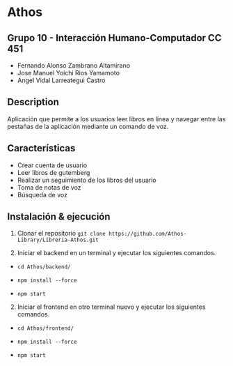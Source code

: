 # Athos

## Grupo 10 - Interacción Humano-Computador CC 451

* Fernando Alonso Zambrano Altamirano
* Jose Manuel Yoichi Rios Yamamoto
* Angel Vidal Larreategui Castro

## Description

Aplicación que permite a los usuarios leer libros en línea y navegar entre las pestañas de la aplicación mediante un comando de voz.

## Características

* Crear cuenta de usuario
* Leer libros de gutemberg
* Realizar un seguimiento de los libros del usuario
* Toma de notas de voz
* Búsqueda de voz

## Instalación & ejecución

1. Clonar el repositorio
 	`git clone https://github.com/Athos-Library/Libreria-Athos.git`

2. Iniciar el backend en un terminal y ejecutar los siguientes comandos.

  - `cd Athos/backend/`
  
  - `npm install --force`
  
  - `npm start`
  
2. Iniciar el frontend en otro terminal nuevo y ejecutar los siguientes comandos.

  - `cd Athos/frontend/`
  
  - `npm install --force`
  
  - `npm start`
